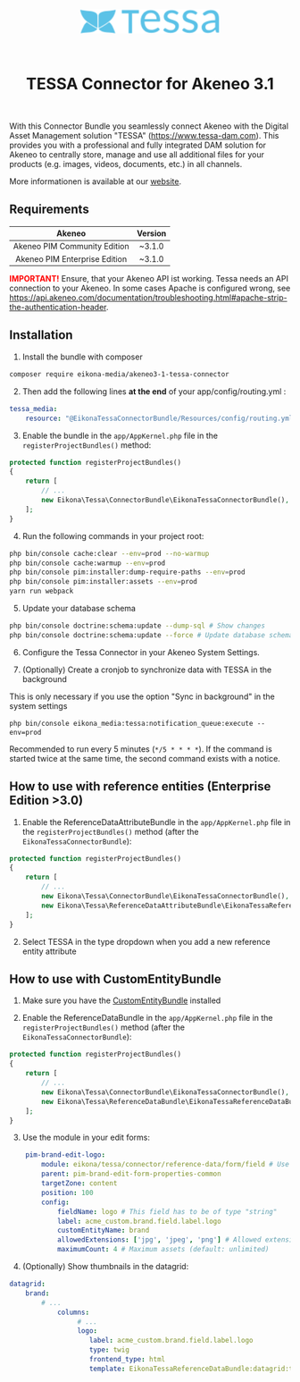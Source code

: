 <p align="center">
  <a href="https://www.tessa-dam.com/" target="_blank" rel="noopener noreferrer">
    <img src="tessa-logo.svg" width=250 alt="TESSA Logo"/>
  </a>
</p>

<p>&nbsp;</p>

<h1 align="center">
  TESSA Connector for Akeneo 3.1
</h1>

<p>&nbsp;</p>

With this Connector Bundle you seamlessly connect Akeneo with the Digital Asset Management solution "TESSA" (https://www.tessa-dam.com).
This provides you with a professional and fully integrated DAM solution for Akeneo to centrally store,
manage and use all additional files for your products (e.g. images, videos, documents, etc.) in all channels.

More informationen is available at our [website](https://www.tessa-dam.com/). 

## Requirements

| Akeneo                        | Version |
|:-----------------------------:|:-------:|
| Akeneo PIM Community Edition  | ~3.1.0  |
| Akeneo PIM Enterprise Edition | ~3.1.0  |

<span style="color:red">__IMPORTANT!__</span> Ensure, that your Akeneo API ist working. Tessa needs an API connection to your Akeneo.
In some cases Apache is configured wrong, see https://api.akeneo.com/documentation/troubleshooting.html#apache-strip-the-authentication-header.

## Installation

1) Install the bundle with composer
```bash
composer require eikona-media/akeneo3-1-tessa-connector
```

2) Then add the following lines **at the end** of your app/config/routing.yml :
```yaml
tessa_media:
    resource: "@EikonaTessaConnectorBundle/Resources/config/routing.yml"
```

3) Enable the bundle in the `app/AppKernel.php` file in the `registerProjectBundles()` method:
```php
protected function registerProjectBundles()
{
    return [
        // ...
        new Eikona\Tessa\ConnectorBundle\EikonaTessaConnectorBundle(),
    ];
}

```

4) Run the following commands in your project root:
```bash
php bin/console cache:clear --env=prod --no-warmup
php bin/console cache:warmup --env=prod
php bin/console pim:installer:dump-require-paths --env=prod
php bin/console pim:installer:assets --env=prod
yarn run webpack
```

5) Update your database schema

```bash
php bin/console doctrine:schema:update --dump-sql # Show changes
php bin/console doctrine:schema:update --force # Update database schema
```

6) Configure the Tessa Connector in your Akeneo System Settings.

7) (Optionally) Create a cronjob to synchronize data with TESSA in the background

This is only necessary if you use the option "Sync in background" in the system settings

```
php bin/console eikona_media:tessa:notification_queue:execute --env=prod
```

Recommended to run every 5 minutes (`*/5 * * * *`). If the command is started twice at the same time, the second command exists with a notice.


## How to use with reference entities (Enterprise Edition >3.0)

1) Enable the ReferenceDataAttributeBundle in the `app/AppKernel.php` file in the `registerProjectBundles()` method (after the `EikonaTessaConnectorBundle`):
```php
protected function registerProjectBundles()
{
    return [
        // ...
        new Eikona\Tessa\ConnectorBundle\EikonaTessaConnectorBundle(), // Already registered
        new Eikona\Tessa\ReferenceDataAttributeBundle\EikonaTessaReferenceDataAttributeBundle(), // New
    ];
}
```

2) Select TESSA in the type dropdown when you add a new reference entity attribute

## How to use with CustomEntityBundle

1) Make sure you have the [CustomEntityBundle](https://github.com/akeneo-labs/CustomEntityBundle) installed

2) Enable the ReferenceDataBundle in the `app/AppKernel.php` file in the `registerProjectBundles()` method (after the `EikonaTessaConnectorBundle`):
```php
protected function registerProjectBundles()
{
    return [
        // ...
        new Eikona\Tessa\ConnectorBundle\EikonaTessaConnectorBundle(), // Already registered
        new Eikona\Tessa\ReferenceDataBundle\EikonaTessaReferenceDataBundle(), // New
    ];
}
```

3) Use the module in your edit forms:
```yaml
    pim-brand-edit-logo:
        module: eikona/tessa/connector/reference-data/form/field # Use this module
        parent: pim-brand-edit-form-properties-common
        targetZone: content
        position: 100
        config:
            fieldName: logo # This field has to be of type "string"
            label: acme_custom.brand.field.label.logo
            customEntityName: brand
            allowedExtensions: ['jpg', 'jpeg', 'png'] # Allowed extensions (default: no restriction)
            maximumCount: 4 # Maximum assets (default: unlimited)
```

4) (Optionally) Show thumbnails in the datagrid:

```yml
datagrid:
    brand:
        # ...
            columns:
                 # ...
                 logo:
                    label: acme_custom.brand.field.label.logo
                    type: twig
                    frontend_type: html
                    template: EikonaTessaReferenceDataBundle:datagrid:thumbnail.html.twig
```

